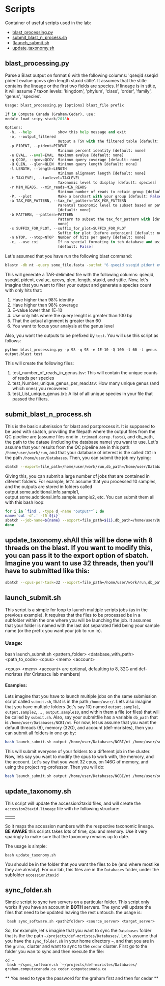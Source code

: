 
# Scripts
Container of useful scripts used in the lab:
- [blast_processing.py](#blast_processingpy)
- [submit_blast_n_process.sh](#submit_blast_n_processsh)
- [[launch_submit.sh](#launch_submitsh")
- [update_taxonomy.sh](#update_taxonomysh)

## blast_processing.py
Parse a Blast output on format 6 with the following columns: 'qseqid sseqid pident evalue qcovs qlen length staxid stitle'. It assumes that the stitle contains the lineage or the first two fields are species. If lineage is in stitle, it will assume 7 taxon levels: 'kingdom', 'phylum', 'class', 'order', 'family', 'genus', 'species'.

```python
Usage: blast_processing.py [options] blast_file prefix

If in Compute Canada (Graham/Cedar), use:
module load scipy-stack/2018b

Options:
  -h, --help            show this help message and exit
  -o, --output_filtered
                        Output a TSV with the filtered table [default: False]
  -p PIDENT, --pident=PIDENT
                        Minimum percent identity [default: none]
  -e EVAL, --eval=EVAL  Maximum evalue [default: none]
  -q QCOV, --qcov=QCOV  Minimum query coverage [default: none]
  -Q QLEN, --qlen=QLEN  Minimum query length [default: none]
  -l LENGTH, --length=LENGTH
                        Minimum alignment length [default: none]
  -t TAXLEVEL, --taxlevel=TAXLEVEL
                        Taxonomic level to display [default: species]
  -r MIN_READS, --min_reads=MIN_READS
                        Minimum number of reads to retain group [default: 0]
  -P, --plot            Make a barchart with your group [default: False]
  -a TAX_FOR_PATTERN, --tax_for_pattern=TAX_FOR_PATTERN
                        Parental taxonomic level to subset based on pattern
                        [default: none]
  -b PATTERN, --pattern=PATTERN
                        Pattern to subset the tax_for_pattern with [default:
                        none]
  -s SUFFIX_FOR_PLOT, --suffix_for_plot=SUFFIX_FOR_PLOT
                        Suffix for plot (before extension) [default: none]
  -n NTOP, --ntop=NTOP  Number of hits per query [default: none]
  -c, --use_coi         If no special formating in teh database and using COI
                        [default: False]
```
Let's assumed that you have run the following blast command:

```bash
blastn -db nt -query some_file.fasta -outfmt "6 qseqid sseqid pident evalue qcovs stitle" -out output.blast
```

This will generate a TAB-delimited file with the following columns: qseqid, sseqid, pident, evalue, qcovs, qlen, length, staxid,  and stitle. Now, let's imagine that you want to filter your output and generate a species count with only hits that:
1. Have higher than 98% identity
2. Have higher than 98% coverage
3. E-value lower than 1E-10
4. Use only hits where the query lenght is greater than 100 bp
5. That the actual alignment is greater than 60
6. You want to focus your analysis at the genus level

Also, you want the outputs to be prefixed by `test`. You will use this script as follows:

```
python blast_processing.py -p 98 -q 98 -e 1E-10 -Q 100 -l 60 -t genus output.blast test
```

This will create the following files:
1. test_number_of_reads_in_genus.tsv: This will contain the unique counts of reads per species
2. test_Number_unique_genus_per_read.tsv: How many unique genus (and which ones) you recovered
3. test_List_unique_genus.txt: A list of all unique species in your file that passed the filters.

## submit_blast_n_process.sh
This is the basic submission for blast and postprocess it. It is supposed to be used with sbatch, providing the filepath where the output files from the QC pipeline are (assume files end in `.trimmed.derep.fasta`), and db_path, the path to the datase (including the database name) you want to use.
Let's assume that your results from the QC pipeline are in this path: `/home/user/work/run`, and that your database of interest is the called `COI` in the path `/home/user/Databases`. Then, you can submit the job my typing:

```bash
sbatch --export=file_path=/home/user/work/run,db_path=/home/user/Databases/COI submit_blast_n_process.sh
```

Giving this, you can submit a large number of jobs that are contained in diferent folders. For example, let's assume that you processed 10 samples, and the outputs are stored in folders called output.some.additional.info.sample1, output.some.additional.info.sample.sample2, etc. You can submit them all with this bash loop:

```bash
for i in `find . -type d -name "output*"`; do
name=`cut -d'.' -f5 ${i}`
sbatch --job-name=${name} --export=file_path=${i},db_path=/home/user/Databases/COI submit_blast_n_process.sh
done
```

## update_taxonomy.shAll this will be done with 8 threads on the blast. If you want to modify this, you can pass it to the export option of sbatch. Imagine you want to use 32 threads, then you'll have to submitted like this:

```bash
sbatch --cpus-per-task=32 --export=file_path=/home/user/work/run,db_path=/home/user/Databases/COI,cpus=32 submit_blast_n_process.sh
```

## launch_submit.sh
This script is a simple for loop to launch multiple scripts  jobs (as in the previous example). It requires that the files to be processed be in a subfolder within the one where you will be launching the job. It assumes that your folder is named with the last dot separated field being your sample name (or the prefix you want your job to run in).

### Usage:  
bash launch_submit.sh <pattern_folder> <database_with_path> <path_to_code> \<cpus> \<mem> \<account>  

\<cpus> \<mem> \<account> are optional, defaulting to 8, 32G and def-mcristes (for Cristescu lab members)

#### Examples:
Lets imagine that you have to launch multiple jobs on the same submission script called `submit.sh`, that is in the path `/home/user/`. Lets also imagine that you have multiple folders (let's say 10) named `output.sample1`, `output.sample2`, ... ,  `output.sample10`, and within them a file (or files) that will be called by  `submit.sh`. Also, say your submitfile has a variable `db_path` that is `/home/user/Databases/NCBI/nt`. For now, let us assume that you want the default threads (8), memory (32G), and account (def-mcristes), then you can submit all folders in one go by:

```bash
bash launch_submit.sh output /home/user/Databases/NCBI/nt /home/user/submit.sh
```

This will submit everyone of your folders to a different job in the cluster. Now, lets say you want to modify the cpus to work with, the memory, and the account. Let's say that you want 32 cpus, on 146G of memory, and using the project rrg-professor. Then you will do:

```bash
bash launch_submit.sh output /home/user/Databases/NCBI/nt /home/user/submit.sh 32 146G rrg-professor
```

## update_taxonomy.sh
This script will update the accession2taxid files, and will create the `accession2taxid.lineage` file with he following structure:

|  |  |
|--|--|
|  |  |

So it maps the accession numbers with the respective taxonomic lineage. **BE AWARE** this scripts takes lots of time, cpu and memory. Use it very sparingly to make sure that the taxonomy remains up to date.

The usage is simple:

`bash update_taxonomy.sh`

You should be in the folder that you want the files to be (and where mostlike they are already). For our lab, this files are in the `Databases` folder, under the subfolder `accession2taxid`

## sync_folder.sh
Simple script to sync two servers on a particular folder. This script only works if you have an account in **BOTH** servers. The sync will update the files that need to be updated leaving the rest untouch.
the usage is:

` bash sync_software.sh <path2folder> <source_server> <target_server>`

So, for example, let's imagine that you want to sync the `Databases` folder that is the the path `~/projects/def-mcristes/Databases/`. Let's assume that you have the `sync_folder.sh` in your home directory `~`, and that you are in the `graha,` cluster and want to sync to the `cedar` cluster. First go to the folder you wan to sync and then execute the file:
```
cd ~
 bash ~/sync_software.sh `~/projects/def-mcristes/Databases/  graham.computecanada.ca cedar.computecanada.ca
```
** You need to type the password for the graham first and then for cedar **
